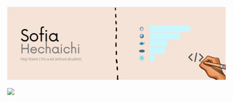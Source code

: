 ![Header](https://github.com/sohechai/sohechai/blob/main/header_readme.png "Header")

<a href="https://github.com/anuraghazra/github-readme-stats">
  <img align="center" src="https://github-readme-stats.vercel.app/api/top-langs/?username=sohechai&theme=dracula"/>
</a>
<!-- <a href="https://github.com/anuraghazra/github-readme-stats">
  <img align="top" src="https://github-readme-stats.vercel.app/api?username=sohechai&count_private=true&show_icons=true&theme=dracula"/>
</a> -->
